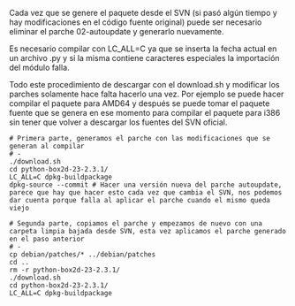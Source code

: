 Cada vez que se genere el paquete desde el SVN (si pasó algún tiempo y hay modificaciones en el código fuente original) puede ser necesario eliminar el parche 02-autoupdate y generarlo nuevamente.

Es necesario compilar con LC_ALL=C ya que se inserta la fecha actual en un archivo .py y si la misma contiene caracteres especiales la importación del módulo falla.

Todo este procedimiento de descargar con el download.sh y modificar los parches solamente hace falta hacerlo una vez. Por ejemplo se puede hacer compilar el paquete para AMD64 y después se puede tomar el paquete fuente que se genera en ese momento para compilar el paquete para i386 sin tener que volver a descargar los fuentes del SVN oficial.

```
# Primera parte, generamos el parche con las modificaciones que se generan al compilar
# -
./download.sh
cd python-box2d-23-2.3.1/
LC_ALL=C dpkg-buildpackage
dpkg-source --commit # Hacer una versión nueva del parche autoupdate, parece que hay que hacer esto cada vez que cambia el SVN, nos podemos dar cuenta porque falla al aplicar el parche cuando el mismo queda viejo

# Segunda parte, copiamos el parche y empezamos de nuevo con una carpeta limpia bajada desde SVN, esta vez aplicamos el parche generado en el paso anterior
# -
cp debian/patches/* ../debian/patches
cd ..
rm -r python-box2d-23-2.3.1/
./download.sh
cd python-box2d-23-2.3.1/
LC_ALL=C dpkg-buildpackage
```
